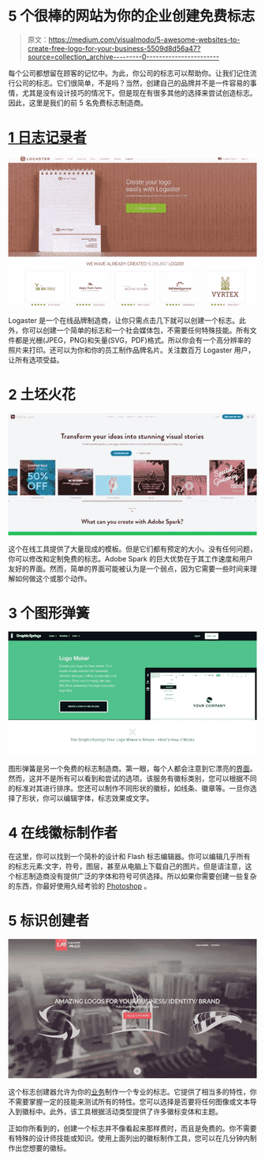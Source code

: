 # 5 个很棒的网站为你的企业创建免费标志

> 原文：<https://medium.com/visualmodo/5-awesome-websites-to-create-free-logo-for-your-business-5509d8d56a47?source=collection_archive---------0----------------------->

每个公司都想留在顾客的记忆中。为此，你公司的标志可以帮助你。让我们记住流行公司的标志。它们很简单，不是吗？当然，创建自己的品牌并不是一件容易的事情，尤其是没有设计技巧的情况下。但是现在有很多其他的选择来尝试创造标志。因此，这里是我们的前 5 名免费标志制造商。

# [1 日志记录者](https://www.logaster.com/logo-design/)

![](img/0b76c3399aaacc9cf62a6e747bc604e0.png)

Logaster 是一个在线品牌制造商，让你只需点击几下就可以创建一个标志。此外，你可以创建一个简单的标志和一个社会媒体包，不需要任何特殊技能。所有文件都是光栅(JPEG，PNG)和矢量(SVG，PDF)格式。所以你会有一个高分辨率的照片来打印。还可以为你和你的员工制作品牌名片。关注数百万 Logaster 用户，让所有选项受益。

# 2 土坯火花

![](img/8dccdf4c5dc5da816eaa5bf79cb47845.png)

这个在线工具提供了大量现成的模板。但是它们都有预定的大小。没有任何问题，你可以修改和定制免费的标志。Adobe Spark 的巨大优势在于其工作速度和用户友好的界面。然而，简单的界面可能被认为是一个弱点，因为它需要一些时间来理解如何做这个或那个动作。

# 3 个图形弹簧

![](img/f1a04fe0159a795587d95189f1914fe2.png)

图形弹簧是另一个免费的标志制造商。第一眼，每个人都会注意到它漂亮的[界面](https://awards.visualmodo.com/)。然而，这并不是所有可以看到和尝试的选项。该服务有徽标类别，您可以根据不同的标准对其进行排序。您还可以制作不同形状的徽标，如线条、徽章等。一旦你选择了形状，你可以编辑字体，标志效果或文字。

# 4 在线徽标制作者

在这里，你可以找到一个简朴的设计和 Flash 标志编辑器。你可以编辑几乎所有的标志元素:文字，符号，图层，甚至从电脑上下载自己的图片。但是请注意，这个标志制造商没有提供广泛的字体和符号可供选择。所以如果你需要创建一些复杂的东西，你最好使用久经考验的 [Photoshop](https://shots.visualmodo.com/) 。

# 5 标识创建者

![](img/efbad533b4ab49e032d6a14f6c975aba.png)

这个标志创建器允许为你的[业务](https://visualmodo.com/blog/)制作一个专业的标志。它提供了相当多的特性，你不需要掌握一定的技能来测试所有的特性。您可以选择是否要将任何图像或文本导入到徽标中。此外，该工具根据活动类型提供了许多徽标变体和主题。

正如你所看到的，创建一个标志并不像看起来那样费时，而且是免费的。你不需要有特殊的设计师技能或知识。使用上面列出的徽标制作工具，您可以在几分钟内制作出您想要的徽标。
